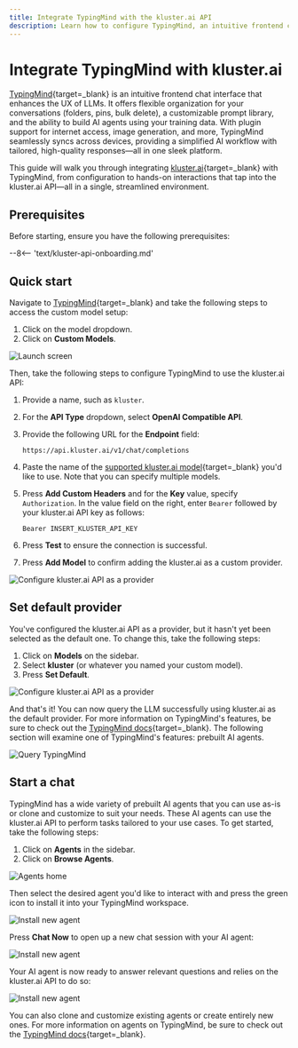 ```yaml
---
title: Integrate TypingMind with the kluster.ai API
description: Learn how to configure TypingMind, an intuitive frontend chat interface that offers organization, prompt libraries, and AI agent support, with kluster.ai.
---
```


# Integrate TypingMind with kluster.ai

[TypingMind](https://www.typingmind.com/){target=\_blank} is an intuitive frontend chat interface that enhances the UX of LLMs. It offers flexible organization for your conversations (folders, pins, bulk delete), a customizable prompt library, and the ability to build AI agents using your training data. With plugin support for internet access, image generation, and more, TypingMind seamlessly syncs across devices, providing a simplified AI workflow with tailored, high-quality responses—all in one sleek platform.

This guide will walk you through integrating [kluster.ai](https://www.kluster.ai/){target=\_blank} with TypingMind, from configuration to hands-on interactions that tap into the kluster.ai API—all in a single, streamlined environment.

## Prerequisites

Before starting, ensure you have the following prerequisites:

--8<-- 'text/kluster-api-onboarding.md'

## Quick start

Navigate to [TypingMind](https://www.typingmind.com/){target=\_blank} and take the following steps to access the custom model setup:

1. Click on the model dropdown.
2. Click on **Custom Models**.

![Launch screen](/images/get-started/integrations/typingmind/typingmind-1.webp)

Then, take the following steps to configure TypingMind to use the kluster.ai API:

1. Provide a name, such as `kluster`.
2. For the **API Type** dropdown, select **OpenAI Compatible API**.
3. Provide the following URL for the **Endpoint** field:

    ```text
    https://api.kluster.ai/v1/chat/completions
    ```

4. Paste the name of the [supported kluster.ai model](/get-started/models/){target=\_blank} you'd like to use. Note that you can specify multiple models.
5. Press **Add Custom Headers** and for the **Key** value, specify `Authorization`. In the value field on the right, enter `Bearer` followed by your kluster.ai API key as follows: 

    ```text
    Bearer INSERT_KLUSTER_API_KEY
    ``` 

6. Press **Test** to ensure the connection is successful.
7. Press **Add Model** to confirm adding the kluster.ai as a custom provider.

![Configure kluster.ai API as a provider](/images/get-started/integrations/typingmind/typingmind-2.webp)

## Set default provider

You've configured the kluster.ai API as a provider, but it hasn't yet been selected as the default one. To change this, take the following steps: 

1. Click on **Models** on the sidebar.
2. Select **kluster** (or whatever you named your custom model).
3. Press **Set Default**.

![Configure kluster.ai API as a provider](/images/get-started/integrations/typingmind/typingmind-3.webp)

And that's it! You can now query the LLM successfully using kluster.ai as the default provider. For more information on TypingMind's features, be sure to check out the [TypingMind docs](https://docs.typingmind.com/){target=\_blank}. The following section will examine one of TypingMind's features: prebuilt AI agents.

![Query TypingMind](/images/get-started/integrations/typingmind/typingmind-4.webp)

## Start a chat

TypingMind has a wide variety of prebuilt AI agents that you can use as-is or clone and customize to suit your needs. These AI agents can use the kluster.ai API to perform tasks tailored to your use cases. To get started, take the following steps:

1. Click on **Agents** in the sidebar.
2. Click on **Browse Agents**.

![Agents home](/images/get-started/integrations/typingmind/typingmind-5.webp)

Then select the desired agent you'd like to interact with and press the green icon to install it into your TypingMind workspace. 

![Install new agent](/images/get-started/integrations/typingmind/typingmind-6.webp)

Press **Chat Now** to open up a new chat session with your AI agent:

![Install new agent](/images/get-started/integrations/typingmind/typingmind-7.webp)

Your AI agent is now ready to answer relevant questions and relies on the kluster.ai API to do so:

![Install new agent](/images/get-started/integrations/typingmind/typingmind-8.webp)

You can also clone and customize existing agents or create entirely new ones. For more information on agents on TypingMind, be sure to check out the [TypingMind docs](https://docs.typingmind.com/ai-agents/ai-agents-overview){target=\_blank}.